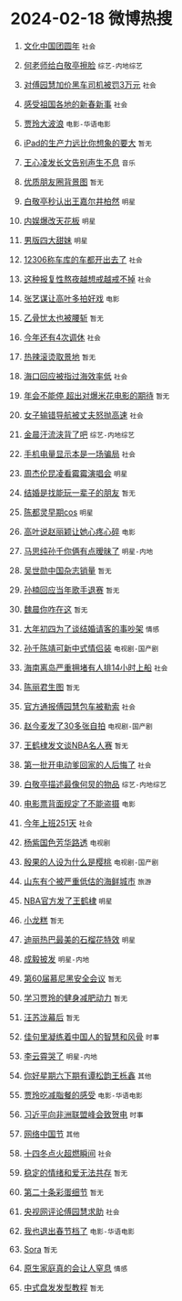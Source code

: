 # 2024-02-18 微博热搜 
1. [文化中国团圆年](https://m.weibo.cn/search?containerid=100103type%3D1%26t%3D10%26q%3D%23%E6%96%87%E5%8C%96%E4%B8%AD%E5%9B%BD%E5%9B%A2%E5%9C%86%E5%B9%B4%23&stream_entry_id=51&isnewpage=1&extparam=seat%3D1%26pos%3D0%26dgr%3D0%26filter_type%3Drealtimehot%26c_type%3D51%26stream_entry_id%3D51%26cate%3D10103%26q%3D%2523%25E6%2596%2587%25E5%258C%2596%25E4%25B8%25AD%25E5%259B%25BD%25E5%259B%25A2%25E5%259C%2586%25E5%25B9%25B4%2523%26display_time%3D1708196901%26pre_seqid%3D17081969013360213005) `社会` 

2. [何老师给白敬亭擦脸](https://m.weibo.cn/search?containerid=100103type%3D1%26t%3D10%26q%3D%23%E4%BD%95%E8%80%81%E5%B8%88%E7%BB%99%E7%99%BD%E6%95%AC%E4%BA%AD%E6%93%A6%E8%84%B8%23&stream_entry_id=31&isnewpage=1&extparam=seat%3D1%26band_rank%3D1%26filter_type%3Drealtimehot%26c_type%3D31%26realpos%3D1%26cate%3D5001%26lcate%3D5001%26flag%3D2%26dgr%3D0%26q%3D%2523%25E4%25BD%2595%25E8%2580%2581%25E5%25B8%2588%25E7%25BB%2599%25E7%2599%25BD%25E6%2595%25AC%25E4%25BA%25AD%25E6%2593%25A6%25E8%2584%25B8%2523%26stream_entry_id%3D31%26pos%3D0%26display_time%3D1708196901%26pre_seqid%3D17081969013360213005) `综艺-内地综艺` 

3. [对傅园慧加价黑车司机被罚3万元](https://m.weibo.cn/search?containerid=100103type%3D1%26t%3D10%26q%3D%23%E5%AF%B9%E5%82%85%E5%9B%AD%E6%85%A7%E5%8A%A0%E4%BB%B7%E9%BB%91%E8%BD%A6%E5%8F%B8%E6%9C%BA%E8%A2%AB%E7%BD%9A3%E4%B8%87%E5%85%83%23&stream_entry_id=31&isnewpage=1&extparam=seat%3D1%26band_rank%3D2%26filter_type%3Drealtimehot%26c_type%3D31%26realpos%3D2%26cate%3D5001%26lcate%3D5001%26flag%3D2%26dgr%3D0%26q%3D%2523%25E5%25AF%25B9%25E5%2582%2585%25E5%259B%25AD%25E6%2585%25A7%25E5%258A%25A0%25E4%25BB%25B7%25E9%25BB%2591%25E8%25BD%25A6%25E5%258F%25B8%25E6%259C%25BA%25E8%25A2%25AB%25E7%25BD%259A3%25E4%25B8%2587%25E5%2585%2583%2523%26stream_entry_id%3D31%26pos%3D1%26display_time%3D1708196901%26pre_seqid%3D17081969013360213005) `社会` 

4. [感受祖国各地的新春新事](https://m.weibo.cn/search?containerid=100103type%3D1%26t%3D10%26q%3D%23%E6%84%9F%E5%8F%97%E7%A5%96%E5%9B%BD%E5%90%84%E5%9C%B0%E7%9A%84%E6%96%B0%E6%98%A5%E6%96%B0%E4%BA%8B%23&stream_entry_id=31&isnewpage=1&extparam=seat%3D1%26band_rank%3D3%26filter_type%3Drealtimehot%26c_type%3D31%26realpos%3D3%26cate%3D5001%26lcate%3D5001%26flag%3D0%26dgr%3D0%26q%3D%2523%25E6%2584%259F%25E5%258F%2597%25E7%25A5%2596%25E5%259B%25BD%25E5%2590%2584%25E5%259C%25B0%25E7%259A%2584%25E6%2596%25B0%25E6%2598%25A5%25E6%2596%25B0%25E4%25BA%258B%2523%26stream_entry_id%3D31%26pos%3D2%26display_time%3D1708196901%26pre_seqid%3D17081969013360213005) `社会` 

5. [贾玲大波浪](https://m.weibo.cn/search?containerid=100103type%3D1%26t%3D10%26q%3D%23%E8%B4%BE%E7%8E%B2%E5%A4%A7%E6%B3%A2%E6%B5%AA%23&stream_entry_id=31&isnewpage=1&extparam=seat%3D1%26band_rank%3D4%26filter_type%3Drealtimehot%26c_type%3D31%26realpos%3D4%26cate%3D5001%26lcate%3D5001%26flag%3D2%26dgr%3D0%26q%3D%2523%25E8%25B4%25BE%25E7%258E%25B2%25E5%25A4%25A7%25E6%25B3%25A2%25E6%25B5%25AA%2523%26stream_entry_id%3D31%26pos%3D3%26display_time%3D1708196901%26pre_seqid%3D17081969013360213005) `电影-华语电影` 

6. [iPad的生产力远比你想象的要大](https://m.weibo.cn/search?containerid=100103type%3D1%26t%3D10%26q%3DiPad%E7%9A%84%E7%94%9F%E4%BA%A7%E5%8A%9B%E8%BF%9C%E6%AF%94%E4%BD%A0%E6%83%B3%E8%B1%A1%E7%9A%84%E8%A6%81%E5%A4%A7&stream_entry_id=31&isnewpage=1&extparam=seat%3D1%26band_rank%3D5%26filter_type%3Drealtimehot%26c_type%3D31%26realpos%3D5%26cate%3D5001%26lcate%3D5001%26flag%3D16%26dgr%3D0%26q%3DiPad%25E7%259A%2584%25E7%2594%259F%25E4%25BA%25A7%25E5%258A%259B%25E8%25BF%259C%25E6%25AF%2594%25E4%25BD%25A0%25E6%2583%25B3%25E8%25B1%25A1%25E7%259A%2584%25E8%25A6%2581%25E5%25A4%25A7%26stream_entry_id%3D31%26pos%3D4%26display_time%3D1708196901%26pre_seqid%3D17081969013360213005) `暂无` 

7. [王心凌发长文告别声生不息](https://m.weibo.cn/search?containerid=100103type%3D1%26t%3D10%26q%3D%23%E7%8E%8B%E5%BF%83%E5%87%8C%E5%8F%91%E9%95%BF%E6%96%87%E5%91%8A%E5%88%AB%E5%A3%B0%E7%94%9F%E4%B8%8D%E6%81%AF%23&stream_entry_id=31&isnewpage=1&extparam=seat%3D1%26band_rank%3D6%26filter_type%3Drealtimehot%26c_type%3D31%26realpos%3D6%26cate%3D5001%26lcate%3D5001%26flag%3D2%26dgr%3D0%26q%3D%2523%25E7%258E%258B%25E5%25BF%2583%25E5%2587%258C%25E5%258F%2591%25E9%2595%25BF%25E6%2596%2587%25E5%2591%258A%25E5%2588%25AB%25E5%25A3%25B0%25E7%2594%259F%25E4%25B8%258D%25E6%2581%25AF%2523%26stream_entry_id%3D31%26pos%3D5%26display_time%3D1708196901%26pre_seqid%3D17081969013360213005) `音乐` 

8. [优质朋友圈背景图](https://m.weibo.cn/search?containerid=100103type%3D1%26t%3D10%26q%3D%23%E4%BC%98%E8%B4%A8%E6%9C%8B%E5%8F%8B%E5%9C%88%E8%83%8C%E6%99%AF%E5%9B%BE%23&stream_entry_id=31&isnewpage=1&extparam=seat%3D1%26band_rank%3D7%26filter_type%3Drealtimehot%26c_type%3D31%26realpos%3D7%26cate%3D5001%26lcate%3D5001%26flag%3D2%26dgr%3D0%26q%3D%2523%25E4%25BC%2598%25E8%25B4%25A8%25E6%259C%258B%25E5%258F%258B%25E5%259C%2588%25E8%2583%258C%25E6%2599%25AF%25E5%259B%25BE%2523%26stream_entry_id%3D31%26pos%3D6%26display_time%3D1708196901%26pre_seqid%3D17081969013360213005) `暂无` 

9. [白敬亭秒认出王嘉尔井柏然](https://m.weibo.cn/search?containerid=100103type%3D1%26t%3D10%26q%3D%23%E7%99%BD%E6%95%AC%E4%BA%AD%E7%A7%92%E8%AE%A4%E5%87%BA%E7%8E%8B%E5%98%89%E5%B0%94%E4%BA%95%E6%9F%8F%E7%84%B6%23&stream_entry_id=31&isnewpage=1&extparam=seat%3D1%26band_rank%3D8%26filter_type%3Drealtimehot%26c_type%3D31%26realpos%3D8%26cate%3D5001%26lcate%3D5001%26flag%3D2%26dgr%3D0%26q%3D%2523%25E7%2599%25BD%25E6%2595%25AC%25E4%25BA%25AD%25E7%25A7%2592%25E8%25AE%25A4%25E5%2587%25BA%25E7%258E%258B%25E5%2598%2589%25E5%25B0%2594%25E4%25BA%2595%25E6%259F%258F%25E7%2584%25B6%2523%26stream_entry_id%3D31%26pos%3D7%26display_time%3D1708196901%26pre_seqid%3D17081969013360213005) `明星` 

10. [内娱爆改天花板](https://m.weibo.cn/search?containerid=100103type%3D1%26t%3D10%26q%3D%23%E5%86%85%E5%A8%B1%E7%88%86%E6%94%B9%E5%A4%A9%E8%8A%B1%E6%9D%BF%23&stream_entry_id=31&isnewpage=1&extparam=seat%3D1%26band_rank%3D9%26filter_type%3Drealtimehot%26c_type%3D31%26realpos%3D9%26cate%3D5001%26lcate%3D5001%26flag%3D2%26dgr%3D0%26q%3D%2523%25E5%2586%2585%25E5%25A8%25B1%25E7%2588%2586%25E6%2594%25B9%25E5%25A4%25A9%25E8%258A%25B1%25E6%259D%25BF%2523%26stream_entry_id%3D31%26pos%3D8%26display_time%3D1708196901%26pre_seqid%3D17081969013360213005) `明星` 

11. [男版四大甜妹](https://m.weibo.cn/search?containerid=100103type%3D1%26t%3D10%26q%3D%23%E7%94%B7%E7%89%88%E5%9B%9B%E5%A4%A7%E7%94%9C%E5%A6%B9%23&stream_entry_id=31&isnewpage=1&extparam=seat%3D1%26band_rank%3D10%26filter_type%3Drealtimehot%26c_type%3D31%26realpos%3D10%26cate%3D5001%26lcate%3D5001%26flag%3D2%26dgr%3D0%26q%3D%2523%25E7%2594%25B7%25E7%2589%2588%25E5%259B%259B%25E5%25A4%25A7%25E7%2594%259C%25E5%25A6%25B9%2523%26stream_entry_id%3D31%26pos%3D9%26display_time%3D1708196901%26pre_seqid%3D17081969013360213005) `明星` 

12. [12306称车库的车都开出去了](https://m.weibo.cn/search?containerid=100103type%3D1%26t%3D10%26q%3D%2312306%E7%A7%B0%E8%BD%A6%E5%BA%93%E7%9A%84%E8%BD%A6%E9%83%BD%E5%BC%80%E5%87%BA%E5%8E%BB%E4%BA%86%23&stream_entry_id=31&isnewpage=1&extparam=seat%3D1%26band_rank%3D11%26filter_type%3Drealtimehot%26c_type%3D31%26realpos%3D11%26cate%3D5001%26lcate%3D5001%26flag%3D2%26dgr%3D0%26q%3D%252312306%25E7%25A7%25B0%25E8%25BD%25A6%25E5%25BA%2593%25E7%259A%2584%25E8%25BD%25A6%25E9%2583%25BD%25E5%25BC%2580%25E5%2587%25BA%25E5%258E%25BB%25E4%25BA%2586%2523%26stream_entry_id%3D31%26pos%3D10%26display_time%3D1708196901%26pre_seqid%3D17081969013360213005) `社会` 

13. [这种报复性熬夜越想戒越戒不掉](https://m.weibo.cn/search?containerid=100103type%3D1%26t%3D10%26q%3D%23%E8%BF%99%E7%A7%8D%E6%8A%A5%E5%A4%8D%E6%80%A7%E7%86%AC%E5%A4%9C%E8%B6%8A%E6%83%B3%E6%88%92%E8%B6%8A%E6%88%92%E4%B8%8D%E6%8E%89%23&stream_entry_id=31&isnewpage=1&extparam=seat%3D1%26band_rank%3D12%26filter_type%3Drealtimehot%26c_type%3D31%26realpos%3D12%26cate%3D5001%26lcate%3D5001%26flag%3D0%26dgr%3D0%26q%3D%2523%25E8%25BF%2599%25E7%25A7%258D%25E6%258A%25A5%25E5%25A4%258D%25E6%2580%25A7%25E7%2586%25AC%25E5%25A4%259C%25E8%25B6%258A%25E6%2583%25B3%25E6%2588%2592%25E8%25B6%258A%25E6%2588%2592%25E4%25B8%258D%25E6%258E%2589%2523%26stream_entry_id%3D31%26pos%3D11%26display_time%3D1708196901%26pre_seqid%3D17081969013360213005) `社会` 

14. [张艺谋让高叶多拍好戏](https://m.weibo.cn/search?containerid=100103type%3D1%26t%3D10%26q%3D%23%E5%BC%A0%E8%89%BA%E8%B0%8B%E8%AE%A9%E9%AB%98%E5%8F%B6%E5%A4%9A%E6%8B%8D%E5%A5%BD%E6%88%8F%23&stream_entry_id=31&isnewpage=1&extparam=seat%3D1%26band_rank%3D13%26filter_type%3Drealtimehot%26c_type%3D31%26realpos%3D13%26cate%3D5001%26lcate%3D5001%26flag%3D2%26dgr%3D0%26q%3D%2523%25E5%25BC%25A0%25E8%2589%25BA%25E8%25B0%258B%25E8%25AE%25A9%25E9%25AB%2598%25E5%258F%25B6%25E5%25A4%259A%25E6%258B%258D%25E5%25A5%25BD%25E6%2588%258F%2523%26stream_entry_id%3D31%26pos%3D12%26display_time%3D1708196901%26pre_seqid%3D17081969013360213005) `电影` 

15. [乙骨忧太也被腰斩](https://m.weibo.cn/search?containerid=100103type%3D1%26t%3D10%26q%3D%E4%B9%99%E9%AA%A8%E5%BF%A7%E5%A4%AA%E4%B9%9F%E8%A2%AB%E8%85%B0%E6%96%A9&stream_entry_id=31&isnewpage=1&extparam=seat%3D1%26band_rank%3D14%26filter_type%3Drealtimehot%26c_type%3D31%26realpos%3D14%26cate%3D5001%26lcate%3D5001%26flag%3D0%26dgr%3D0%26q%3D%25E4%25B9%2599%25E9%25AA%25A8%25E5%25BF%25A7%25E5%25A4%25AA%25E4%25B9%259F%25E8%25A2%25AB%25E8%2585%25B0%25E6%2596%25A9%26stream_entry_id%3D31%26pos%3D13%26display_time%3D1708196901%26pre_seqid%3D17081969013360213005) `暂无` 

16. [今年还有4次调休](https://m.weibo.cn/search?containerid=100103type%3D1%26t%3D10%26q%3D%23%E4%BB%8A%E5%B9%B4%E8%BF%98%E6%9C%894%E6%AC%A1%E8%B0%83%E4%BC%91%23&stream_entry_id=31&isnewpage=1&extparam=seat%3D1%26band_rank%3D15%26filter_type%3Drealtimehot%26c_type%3D31%26realpos%3D15%26cate%3D5001%26lcate%3D5001%26flag%3D2%26dgr%3D0%26q%3D%2523%25E4%25BB%258A%25E5%25B9%25B4%25E8%25BF%2598%25E6%259C%25894%25E6%25AC%25A1%25E8%25B0%2583%25E4%25BC%2591%2523%26stream_entry_id%3D31%26pos%3D14%26display_time%3D1708196901%26pre_seqid%3D17081969013360213005) `社会` 

17. [热辣滚烫取景地](https://m.weibo.cn/search?containerid=100103type%3D1%26t%3D10%26q%3D%E7%83%AD%E8%BE%A3%E6%BB%9A%E7%83%AB%E5%8F%96%E6%99%AF%E5%9C%B0&stream_entry_id=31&isnewpage=1&extparam=seat%3D1%26band_rank%3D16%26filter_type%3Drealtimehot%26c_type%3D31%26realpos%3D16%26cate%3D5001%26lcate%3D5001%26flag%3D1%26dgr%3D0%26q%3D%25E7%2583%25AD%25E8%25BE%25A3%25E6%25BB%259A%25E7%2583%25AB%25E5%258F%2596%25E6%2599%25AF%25E5%259C%25B0%26stream_entry_id%3D31%26pos%3D15%26display_time%3D1708196901%26pre_seqid%3D17081969013360213005) `暂无` 

18. [海口回应被指过海效率低](https://m.weibo.cn/search?containerid=100103type%3D1%26t%3D10%26q%3D%23%E6%B5%B7%E5%8F%A3%E5%9B%9E%E5%BA%94%E8%A2%AB%E6%8C%87%E8%BF%87%E6%B5%B7%E6%95%88%E7%8E%87%E4%BD%8E%23&stream_entry_id=31&isnewpage=1&extparam=seat%3D1%26band_rank%3D17%26filter_type%3Drealtimehot%26c_type%3D31%26realpos%3D17%26cate%3D5001%26lcate%3D5001%26flag%3D0%26dgr%3D0%26q%3D%2523%25E6%25B5%25B7%25E5%258F%25A3%25E5%259B%259E%25E5%25BA%2594%25E8%25A2%25AB%25E6%258C%2587%25E8%25BF%2587%25E6%25B5%25B7%25E6%2595%2588%25E7%258E%2587%25E4%25BD%258E%2523%26stream_entry_id%3D31%26pos%3D16%26display_time%3D1708196901%26pre_seqid%3D17081969013360213005) `社会` 

19. [年会不能停 超出对爆米花电影的期待](https://m.weibo.cn/search?containerid=100103type%3D1%26t%3D10%26q%3D%E5%B9%B4%E4%BC%9A%E4%B8%8D%E8%83%BD%E5%81%9C+%E8%B6%85%E5%87%BA%E5%AF%B9%E7%88%86%E7%B1%B3%E8%8A%B1%E7%94%B5%E5%BD%B1%E7%9A%84%E6%9C%9F%E5%BE%85&stream_entry_id=31&isnewpage=1&extparam=seat%3D1%26band_rank%3D18%26filter_type%3Drealtimehot%26c_type%3D31%26realpos%3D18%26cate%3D5001%26lcate%3D5001%26flag%3D0%26dgr%3D0%26q%3D%25E5%25B9%25B4%25E4%25BC%259A%25E4%25B8%258D%25E8%2583%25BD%25E5%2581%259C%2520%25E8%25B6%2585%25E5%2587%25BA%25E5%25AF%25B9%25E7%2588%2586%25E7%25B1%25B3%25E8%258A%25B1%25E7%2594%25B5%25E5%25BD%25B1%25E7%259A%2584%25E6%259C%259F%25E5%25BE%2585%26stream_entry_id%3D31%26pos%3D17%26display_time%3D1708196901%26pre_seqid%3D17081969013360213005) `暂无` 

20. [女子输错导航被丈夫怒抛高速](https://m.weibo.cn/search?containerid=100103type%3D1%26t%3D10%26q%3D%23%E5%A5%B3%E5%AD%90%E8%BE%93%E9%94%99%E5%AF%BC%E8%88%AA%E8%A2%AB%E4%B8%88%E5%A4%AB%E6%80%92%E6%8A%9B%E9%AB%98%E9%80%9F%23&stream_entry_id=31&isnewpage=1&extparam=seat%3D1%26band_rank%3D19%26filter_type%3Drealtimehot%26c_type%3D31%26realpos%3D19%26cate%3D5001%26lcate%3D5001%26flag%3D0%26dgr%3D0%26q%3D%2523%25E5%25A5%25B3%25E5%25AD%2590%25E8%25BE%2593%25E9%2594%2599%25E5%25AF%25BC%25E8%2588%25AA%25E8%25A2%25AB%25E4%25B8%2588%25E5%25A4%25AB%25E6%2580%2592%25E6%258A%259B%25E9%25AB%2598%25E9%2580%259F%2523%26stream_entry_id%3D31%26pos%3D18%26display_time%3D1708196901%26pre_seqid%3D17081969013360213005) `社会` 

21. [金晨汗流浃背了吧](https://m.weibo.cn/search?containerid=100103type%3D1%26t%3D10%26q%3D%23%E9%87%91%E6%99%A8%E6%B1%97%E6%B5%81%E6%B5%83%E8%83%8C%E4%BA%86%E5%90%A7%23&stream_entry_id=31&isnewpage=1&extparam=seat%3D1%26band_rank%3D20%26filter_type%3Drealtimehot%26c_type%3D31%26realpos%3D20%26cate%3D5001%26lcate%3D5001%26flag%3D2%26dgr%3D0%26q%3D%2523%25E9%2587%2591%25E6%2599%25A8%25E6%25B1%2597%25E6%25B5%2581%25E6%25B5%2583%25E8%2583%258C%25E4%25BA%2586%25E5%2590%25A7%2523%26stream_entry_id%3D31%26pos%3D19%26display_time%3D1708196901%26pre_seqid%3D17081969013360213005) `综艺-内地综艺` 

22. [手机电量显示本是一场骗局](https://m.weibo.cn/search?containerid=100103type%3D1%26t%3D10%26q%3D%23%E6%89%8B%E6%9C%BA%E7%94%B5%E9%87%8F%E6%98%BE%E7%A4%BA%E6%9C%AC%E6%98%AF%E4%B8%80%E5%9C%BA%E9%AA%97%E5%B1%80%23&stream_entry_id=31&isnewpage=1&extparam=seat%3D1%26band_rank%3D21%26filter_type%3Drealtimehot%26c_type%3D31%26realpos%3D21%26cate%3D5001%26lcate%3D5001%26flag%3D0%26dgr%3D0%26q%3D%2523%25E6%2589%258B%25E6%259C%25BA%25E7%2594%25B5%25E9%2587%258F%25E6%2598%25BE%25E7%25A4%25BA%25E6%259C%25AC%25E6%2598%25AF%25E4%25B8%2580%25E5%259C%25BA%25E9%25AA%2597%25E5%25B1%2580%2523%26stream_entry_id%3D31%26pos%3D20%26display_time%3D1708196901%26pre_seqid%3D17081969013360213005) `社会` 

23. [周杰伦昆凌看霉霉演唱会](https://m.weibo.cn/search?containerid=100103type%3D1%26t%3D10%26q%3D%23%E5%91%A8%E6%9D%B0%E4%BC%A6%E6%98%86%E5%87%8C%E7%9C%8B%E9%9C%89%E9%9C%89%E6%BC%94%E5%94%B1%E4%BC%9A%23&stream_entry_id=31&isnewpage=1&extparam=seat%3D1%26band_rank%3D22%26filter_type%3Drealtimehot%26c_type%3D31%26realpos%3D22%26cate%3D5001%26lcate%3D5001%26flag%3D0%26dgr%3D0%26q%3D%2523%25E5%2591%25A8%25E6%259D%25B0%25E4%25BC%25A6%25E6%2598%2586%25E5%2587%258C%25E7%259C%258B%25E9%259C%2589%25E9%259C%2589%25E6%25BC%2594%25E5%2594%25B1%25E4%25BC%259A%2523%26stream_entry_id%3D31%26pos%3D21%26display_time%3D1708196901%26pre_seqid%3D17081969013360213005) `明星` 

24. [结婚是找能玩一辈子的朋友](https://m.weibo.cn/search?containerid=100103type%3D1%26t%3D10%26q%3D%E7%BB%93%E5%A9%9A%E6%98%AF%E6%89%BE%E8%83%BD%E7%8E%A9%E4%B8%80%E8%BE%88%E5%AD%90%E7%9A%84%E6%9C%8B%E5%8F%8B&stream_entry_id=31&isnewpage=1&extparam=seat%3D1%26band_rank%3D23%26filter_type%3Drealtimehot%26c_type%3D31%26realpos%3D23%26cate%3D5001%26lcate%3D5001%26flag%3D0%26dgr%3D0%26q%3D%25E7%25BB%2593%25E5%25A9%259A%25E6%2598%25AF%25E6%2589%25BE%25E8%2583%25BD%25E7%258E%25A9%25E4%25B8%2580%25E8%25BE%2588%25E5%25AD%2590%25E7%259A%2584%25E6%259C%258B%25E5%258F%258B%26stream_entry_id%3D31%26pos%3D22%26display_time%3D1708196901%26pre_seqid%3D17081969013360213005) `暂无` 

25. [陈都灵早期cos](https://m.weibo.cn/search?containerid=100103type%3D1%26t%3D10%26q%3D%23%E9%99%88%E9%83%BD%E7%81%B5%E6%97%A9%E6%9C%9Fcos%23&stream_entry_id=31&isnewpage=1&extparam=seat%3D1%26band_rank%3D24%26filter_type%3Drealtimehot%26c_type%3D31%26realpos%3D24%26cate%3D5001%26lcate%3D5001%26flag%3D0%26dgr%3D0%26q%3D%2523%25E9%2599%2588%25E9%2583%25BD%25E7%2581%25B5%25E6%2597%25A9%25E6%259C%259Fcos%2523%26stream_entry_id%3D31%26pos%3D23%26display_time%3D1708196901%26pre_seqid%3D17081969013360213005) `明星` 

26. [高叶说赵丽颖让她心疼心碎](https://m.weibo.cn/search?containerid=100103type%3D1%26t%3D10%26q%3D%23%E9%AB%98%E5%8F%B6%E8%AF%B4%E8%B5%B5%E4%B8%BD%E9%A2%96%E8%AE%A9%E5%A5%B9%E5%BF%83%E7%96%BC%E5%BF%83%E7%A2%8E%23&stream_entry_id=31&isnewpage=1&extparam=seat%3D1%26band_rank%3D25%26filter_type%3Drealtimehot%26c_type%3D31%26realpos%3D25%26cate%3D5001%26lcate%3D5001%26flag%3D0%26dgr%3D0%26q%3D%2523%25E9%25AB%2598%25E5%258F%25B6%25E8%25AF%25B4%25E8%25B5%25B5%25E4%25B8%25BD%25E9%25A2%2596%25E8%25AE%25A9%25E5%25A5%25B9%25E5%25BF%2583%25E7%2596%25BC%25E5%25BF%2583%25E7%25A2%258E%2523%26stream_entry_id%3D31%26pos%3D24%26display_time%3D1708196901%26pre_seqid%3D17081969013360213005) `电影` 

27. [马思纯孙千你俩有点暧昧了](https://m.weibo.cn/search?containerid=100103type%3D1%26t%3D10%26q%3D%23%E9%A9%AC%E6%80%9D%E7%BA%AF%E5%AD%99%E5%8D%83%E4%BD%A0%E4%BF%A9%E6%9C%89%E7%82%B9%E6%9A%A7%E6%98%A7%E4%BA%86%23&stream_entry_id=31&isnewpage=1&extparam=seat%3D1%26band_rank%3D26%26filter_type%3Drealtimehot%26c_type%3D31%26realpos%3D26%26cate%3D5001%26lcate%3D5001%26flag%3D1%26dgr%3D0%26q%3D%2523%25E9%25A9%25AC%25E6%2580%259D%25E7%25BA%25AF%25E5%25AD%2599%25E5%258D%2583%25E4%25BD%25A0%25E4%25BF%25A9%25E6%259C%2589%25E7%2582%25B9%25E6%259A%25A7%25E6%2598%25A7%25E4%25BA%2586%2523%26stream_entry_id%3D31%26pos%3D25%26display_time%3D1708196901%26pre_seqid%3D17081969013360213005) `明星-内地` 

28. [吴世勋中国杂志销量](https://m.weibo.cn/search?containerid=100103type%3D1%26t%3D10%26q%3D%E5%90%B4%E4%B8%96%E5%8B%8B%E4%B8%AD%E5%9B%BD%E6%9D%82%E5%BF%97%E9%94%80%E9%87%8F&stream_entry_id=31&isnewpage=1&extparam=seat%3D1%26band_rank%3D27%26filter_type%3Drealtimehot%26c_type%3D31%26realpos%3D27%26cate%3D5001%26lcate%3D5001%26flag%3D0%26dgr%3D0%26q%3D%25E5%2590%25B4%25E4%25B8%2596%25E5%258B%258B%25E4%25B8%25AD%25E5%259B%25BD%25E6%259D%2582%25E5%25BF%2597%25E9%2594%2580%25E9%2587%258F%26stream_entry_id%3D31%26pos%3D26%26display_time%3D1708196901%26pre_seqid%3D17081969013360213005) `暂无` 

29. [孙楠回应当年歌手退赛](https://m.weibo.cn/search?containerid=100103type%3D1%26t%3D10%26q%3D%E5%AD%99%E6%A5%A0%E5%9B%9E%E5%BA%94%E5%BD%93%E5%B9%B4%E6%AD%8C%E6%89%8B%E9%80%80%E8%B5%9B&stream_entry_id=31&isnewpage=1&extparam=seat%3D1%26band_rank%3D28%26filter_type%3Drealtimehot%26c_type%3D31%26realpos%3D28%26cate%3D5001%26lcate%3D5001%26flag%3D0%26dgr%3D0%26q%3D%25E5%25AD%2599%25E6%25A5%25A0%25E5%259B%259E%25E5%25BA%2594%25E5%25BD%2593%25E5%25B9%25B4%25E6%25AD%258C%25E6%2589%258B%25E9%2580%2580%25E8%25B5%259B%26stream_entry_id%3D31%26pos%3D27%26display_time%3D1708196901%26pre_seqid%3D17081969013360213005) `暂无` 

30. [魏晨你咋在这](https://m.weibo.cn/search?containerid=100103type%3D1%26t%3D10%26q%3D%E9%AD%8F%E6%99%A8%E4%BD%A0%E5%92%8B%E5%9C%A8%E8%BF%99&stream_entry_id=31&isnewpage=1&extparam=seat%3D1%26band_rank%3D29%26filter_type%3Drealtimehot%26c_type%3D31%26realpos%3D29%26cate%3D5001%26lcate%3D5001%26flag%3D0%26dgr%3D0%26q%3D%25E9%25AD%258F%25E6%2599%25A8%25E4%25BD%25A0%25E5%2592%258B%25E5%259C%25A8%25E8%25BF%2599%26stream_entry_id%3D31%26pos%3D28%26display_time%3D1708196901%26pre_seqid%3D17081969013360213005) `暂无` 

31. [大年初四为了谈结婚请客的事吵架](https://m.weibo.cn/search?containerid=100103type%3D1%26t%3D10%26q%3D%23%E5%A4%A7%E5%B9%B4%E5%88%9D%E5%9B%9B%E4%B8%BA%E4%BA%86%E8%B0%88%E7%BB%93%E5%A9%9A%E8%AF%B7%E5%AE%A2%E7%9A%84%E4%BA%8B%E5%90%B5%E6%9E%B6%23&stream_entry_id=31&isnewpage=1&extparam=seat%3D1%26band_rank%3D30%26filter_type%3Drealtimehot%26c_type%3D31%26realpos%3D30%26cate%3D5001%26lcate%3D5001%26flag%3D0%26dgr%3D0%26q%3D%2523%25E5%25A4%25A7%25E5%25B9%25B4%25E5%2588%259D%25E5%259B%259B%25E4%25B8%25BA%25E4%25BA%2586%25E8%25B0%2588%25E7%25BB%2593%25E5%25A9%259A%25E8%25AF%25B7%25E5%25AE%25A2%25E7%259A%2584%25E4%25BA%258B%25E5%2590%25B5%25E6%259E%25B6%2523%26stream_entry_id%3D31%26pos%3D29%26display_time%3D1708196901%26pre_seqid%3D17081969013360213005) `情感` 

32. [孙千陈靖可新中式情侣装](https://m.weibo.cn/search?containerid=100103type%3D1%26t%3D10%26q%3D%23%E5%AD%99%E5%8D%83%E9%99%88%E9%9D%96%E5%8F%AF%E6%96%B0%E4%B8%AD%E5%BC%8F%E6%83%85%E4%BE%A3%E8%A3%85%23&stream_entry_id=31&isnewpage=1&extparam=seat%3D1%26band_rank%3D31%26filter_type%3Drealtimehot%26c_type%3D31%26realpos%3D31%26cate%3D5001%26lcate%3D5001%26flag%3D0%26dgr%3D0%26q%3D%2523%25E5%25AD%2599%25E5%258D%2583%25E9%2599%2588%25E9%259D%2596%25E5%258F%25AF%25E6%2596%25B0%25E4%25B8%25AD%25E5%25BC%258F%25E6%2583%2585%25E4%25BE%25A3%25E8%25A3%2585%2523%26stream_entry_id%3D31%26pos%3D30%26display_time%3D1708196901%26pre_seqid%3D17081969013360213005) `电视剧-国产剧` 

33. [海南离岛严重拥堵有人排14小时上船](https://m.weibo.cn/search?containerid=100103type%3D1%26t%3D10%26q%3D%23%E6%B5%B7%E5%8D%97%E7%A6%BB%E5%B2%9B%E4%B8%A5%E9%87%8D%E6%8B%A5%E5%A0%B5%E6%9C%89%E4%BA%BA%E6%8E%9214%E5%B0%8F%E6%97%B6%E4%B8%8A%E8%88%B9%23&stream_entry_id=31&isnewpage=1&extparam=seat%3D1%26band_rank%3D32%26filter_type%3Drealtimehot%26c_type%3D31%26realpos%3D32%26cate%3D5001%26lcate%3D5001%26flag%3D0%26dgr%3D0%26q%3D%2523%25E6%25B5%25B7%25E5%258D%2597%25E7%25A6%25BB%25E5%25B2%259B%25E4%25B8%25A5%25E9%2587%258D%25E6%258B%25A5%25E5%25A0%25B5%25E6%259C%2589%25E4%25BA%25BA%25E6%258E%259214%25E5%25B0%258F%25E6%2597%25B6%25E4%25B8%258A%25E8%2588%25B9%2523%26stream_entry_id%3D31%26pos%3D31%26display_time%3D1708196901%26pre_seqid%3D17081969013360213005) `社会` 

34. [陈丽君生图](https://m.weibo.cn/search?containerid=100103type%3D1%26t%3D10%26q%3D%23%E9%99%88%E4%B8%BD%E5%90%9B%E7%94%9F%E5%9B%BE%23&stream_entry_id=31&isnewpage=1&extparam=seat%3D1%26band_rank%3D33%26filter_type%3Drealtimehot%26c_type%3D31%26realpos%3D33%26cate%3D5001%26lcate%3D5001%26flag%3D0%26dgr%3D0%26q%3D%2523%25E9%2599%2588%25E4%25B8%25BD%25E5%2590%259B%25E7%2594%259F%25E5%259B%25BE%2523%26stream_entry_id%3D31%26pos%3D32%26display_time%3D1708196901%26pre_seqid%3D17081969013360213005) `暂无` 

35. [官方通报傅园慧包车被勒索](https://m.weibo.cn/search?containerid=100103type%3D1%26t%3D10%26q%3D%23%E5%AE%98%E6%96%B9%E9%80%9A%E6%8A%A5%E5%82%85%E5%9B%AD%E6%85%A7%E5%8C%85%E8%BD%A6%E8%A2%AB%E5%8B%92%E7%B4%A2%23&stream_entry_id=31&isnewpage=1&extparam=seat%3D1%26band_rank%3D34%26filter_type%3Drealtimehot%26c_type%3D31%26realpos%3D34%26cate%3D5001%26lcate%3D5001%26flag%3D0%26dgr%3D0%26q%3D%2523%25E5%25AE%2598%25E6%2596%25B9%25E9%2580%259A%25E6%258A%25A5%25E5%2582%2585%25E5%259B%25AD%25E6%2585%25A7%25E5%258C%2585%25E8%25BD%25A6%25E8%25A2%25AB%25E5%258B%2592%25E7%25B4%25A2%2523%26stream_entry_id%3D31%26pos%3D33%26display_time%3D1708196901%26pre_seqid%3D17081969013360213005) `社会` 

36. [赵今麦发了30多张自拍](https://m.weibo.cn/search?containerid=100103type%3D1%26t%3D10%26q%3D%23%E8%B5%B5%E4%BB%8A%E9%BA%A6%E5%8F%91%E4%BA%8630%E5%A4%9A%E5%BC%A0%E8%87%AA%E6%8B%8D%23&stream_entry_id=31&isnewpage=1&extparam=seat%3D1%26band_rank%3D35%26filter_type%3Drealtimehot%26c_type%3D31%26realpos%3D35%26cate%3D5001%26lcate%3D5001%26flag%3D0%26dgr%3D0%26q%3D%2523%25E8%25B5%25B5%25E4%25BB%258A%25E9%25BA%25A6%25E5%258F%2591%25E4%25BA%258630%25E5%25A4%259A%25E5%25BC%25A0%25E8%2587%25AA%25E6%258B%258D%2523%26stream_entry_id%3D31%26pos%3D34%26display_time%3D1708196901%26pre_seqid%3D17081969013360213005) `电视剧-国产剧` 

37. [王鹤棣发文谈NBA名人赛](https://m.weibo.cn/search?containerid=100103type%3D1%26t%3D10%26q%3D%E7%8E%8B%E9%B9%A4%E6%A3%A3%E5%8F%91%E6%96%87%E8%B0%88NBA%E5%90%8D%E4%BA%BA%E8%B5%9B&stream_entry_id=31&isnewpage=1&extparam=seat%3D1%26band_rank%3D36%26filter_type%3Drealtimehot%26c_type%3D31%26realpos%3D36%26cate%3D5001%26lcate%3D5001%26flag%3D0%26dgr%3D0%26q%3D%25E7%258E%258B%25E9%25B9%25A4%25E6%25A3%25A3%25E5%258F%2591%25E6%2596%2587%25E8%25B0%2588NBA%25E5%2590%258D%25E4%25BA%25BA%25E8%25B5%259B%26stream_entry_id%3D31%26pos%3D35%26display_time%3D1708196901%26pre_seqid%3D17081969013360213005) `暂无` 

38. [第一批开电动爹回家的人后悔了](https://m.weibo.cn/search?containerid=100103type%3D1%26t%3D10%26q%3D%23%E7%AC%AC%E4%B8%80%E6%89%B9%E5%BC%80%E7%94%B5%E5%8A%A8%E7%88%B9%E5%9B%9E%E5%AE%B6%E7%9A%84%E4%BA%BA%E5%90%8E%E6%82%94%E4%BA%86%23&stream_entry_id=31&isnewpage=1&extparam=seat%3D1%26band_rank%3D37%26filter_type%3Drealtimehot%26c_type%3D31%26realpos%3D37%26cate%3D5001%26lcate%3D5001%26flag%3D0%26dgr%3D0%26q%3D%2523%25E7%25AC%25AC%25E4%25B8%2580%25E6%2589%25B9%25E5%25BC%2580%25E7%2594%25B5%25E5%258A%25A8%25E7%2588%25B9%25E5%259B%259E%25E5%25AE%25B6%25E7%259A%2584%25E4%25BA%25BA%25E5%2590%258E%25E6%2582%2594%25E4%25BA%2586%2523%26stream_entry_id%3D31%26pos%3D36%26display_time%3D1708196901%26pre_seqid%3D17081969013360213005) `社会` 

39. [白敬亭描述最像何炅的物品](https://m.weibo.cn/search?containerid=100103type%3D1%26t%3D10%26q%3D%23%E7%99%BD%E6%95%AC%E4%BA%AD%E6%8F%8F%E8%BF%B0%E6%9C%80%E5%83%8F%E4%BD%95%E7%82%85%E7%9A%84%E7%89%A9%E5%93%81%23&stream_entry_id=31&isnewpage=1&extparam=seat%3D1%26band_rank%3D38%26filter_type%3Drealtimehot%26c_type%3D31%26realpos%3D38%26cate%3D5001%26lcate%3D5001%26flag%3D0%26dgr%3D0%26q%3D%2523%25E7%2599%25BD%25E6%2595%25AC%25E4%25BA%25AD%25E6%258F%258F%25E8%25BF%25B0%25E6%259C%2580%25E5%2583%258F%25E4%25BD%2595%25E7%2582%2585%25E7%259A%2584%25E7%2589%25A9%25E5%2593%2581%2523%26stream_entry_id%3D31%26pos%3D37%26display_time%3D1708196901%26pre_seqid%3D17081969013360213005) `综艺-内地综艺` 

40. [电影票背面规定了不能盗摄](https://m.weibo.cn/search?containerid=100103type%3D1%26t%3D10%26q%3D%23%E7%94%B5%E5%BD%B1%E7%A5%A8%E8%83%8C%E9%9D%A2%E8%A7%84%E5%AE%9A%E4%BA%86%E4%B8%8D%E8%83%BD%E7%9B%97%E6%91%84%23&stream_entry_id=31&isnewpage=1&extparam=seat%3D1%26band_rank%3D39%26filter_type%3Drealtimehot%26c_type%3D31%26realpos%3D39%26cate%3D5001%26lcate%3D5001%26flag%3D0%26dgr%3D0%26q%3D%2523%25E7%2594%25B5%25E5%25BD%25B1%25E7%25A5%25A8%25E8%2583%258C%25E9%259D%25A2%25E8%25A7%2584%25E5%25AE%259A%25E4%25BA%2586%25E4%25B8%258D%25E8%2583%25BD%25E7%259B%2597%25E6%2591%2584%2523%26stream_entry_id%3D31%26pos%3D38%26display_time%3D1708196901%26pre_seqid%3D17081969013360213005) `电影` 

41. [今年上班251天](https://m.weibo.cn/search?containerid=100103type%3D1%26t%3D10%26q%3D%23%E4%BB%8A%E5%B9%B4%E4%B8%8A%E7%8F%AD251%E5%A4%A9%23&stream_entry_id=31&isnewpage=1&extparam=seat%3D1%26band_rank%3D40%26filter_type%3Drealtimehot%26c_type%3D31%26realpos%3D40%26cate%3D5001%26lcate%3D5001%26flag%3D0%26dgr%3D0%26q%3D%2523%25E4%25BB%258A%25E5%25B9%25B4%25E4%25B8%258A%25E7%258F%25AD251%25E5%25A4%25A9%2523%26stream_entry_id%3D31%26pos%3D39%26display_time%3D1708196901%26pre_seqid%3D17081969013360213005) `社会` 

42. [杨紫国色芳华路透](https://m.weibo.cn/search?containerid=100103type%3D1%26t%3D10%26q%3D%E6%9D%A8%E7%B4%AB%E5%9B%BD%E8%89%B2%E8%8A%B3%E5%8D%8E%E8%B7%AF%E9%80%8F&stream_entry_id=31&isnewpage=1&extparam=seat%3D1%26band_rank%3D41%26filter_type%3Drealtimehot%26c_type%3D31%26realpos%3D41%26cate%3D5001%26lcate%3D5001%26flag%3D0%26dgr%3D0%26q%3D%25E6%259D%25A8%25E7%25B4%25AB%25E5%259B%25BD%25E8%2589%25B2%25E8%258A%25B3%25E5%258D%258E%25E8%25B7%25AF%25E9%2580%258F%26stream_entry_id%3D31%26pos%3D40%26display_time%3D1708196901%26pre_seqid%3D17081969013360213005) `电视剧` 

43. [殷果的人设为什么是樱桃](https://m.weibo.cn/search?containerid=100103type%3D1%26t%3D10%26q%3D%23%E6%AE%B7%E6%9E%9C%E7%9A%84%E4%BA%BA%E8%AE%BE%E4%B8%BA%E4%BB%80%E4%B9%88%E6%98%AF%E6%A8%B1%E6%A1%83%23&stream_entry_id=31&isnewpage=1&extparam=seat%3D1%26band_rank%3D42%26filter_type%3Drealtimehot%26c_type%3D31%26realpos%3D42%26cate%3D5001%26lcate%3D5001%26flag%3D0%26dgr%3D0%26q%3D%2523%25E6%25AE%25B7%25E6%259E%259C%25E7%259A%2584%25E4%25BA%25BA%25E8%25AE%25BE%25E4%25B8%25BA%25E4%25BB%2580%25E4%25B9%2588%25E6%2598%25AF%25E6%25A8%25B1%25E6%25A1%2583%2523%26stream_entry_id%3D31%26pos%3D41%26display_time%3D1708196901%26pre_seqid%3D17081969013360213005) `电视剧-国产剧` 

44. [山东有个被严重低估的海鲜城市](https://m.weibo.cn/search?containerid=100103type%3D1%26t%3D10%26q%3D%23%E5%B1%B1%E4%B8%9C%E6%9C%89%E4%B8%AA%E8%A2%AB%E4%B8%A5%E9%87%8D%E4%BD%8E%E4%BC%B0%E7%9A%84%E6%B5%B7%E9%B2%9C%E5%9F%8E%E5%B8%82%23&stream_entry_id=31&isnewpage=1&extparam=seat%3D1%26band_rank%3D43%26filter_type%3Drealtimehot%26c_type%3D31%26realpos%3D43%26cate%3D5001%26lcate%3D5001%26flag%3D0%26dgr%3D0%26q%3D%2523%25E5%25B1%25B1%25E4%25B8%259C%25E6%259C%2589%25E4%25B8%25AA%25E8%25A2%25AB%25E4%25B8%25A5%25E9%2587%258D%25E4%25BD%258E%25E4%25BC%25B0%25E7%259A%2584%25E6%25B5%25B7%25E9%25B2%259C%25E5%259F%258E%25E5%25B8%2582%2523%26stream_entry_id%3D31%26pos%3D42%26display_time%3D1708196901%26pre_seqid%3D17081969013360213005) `旅游` 

45. [NBA官方发了王鹤棣](https://m.weibo.cn/search?containerid=100103type%3D1%26t%3D10%26q%3D%23NBA%E5%AE%98%E6%96%B9%E5%8F%91%E4%BA%86%E7%8E%8B%E9%B9%A4%E6%A3%A3%23&stream_entry_id=31&isnewpage=1&extparam=seat%3D1%26band_rank%3D44%26filter_type%3Drealtimehot%26c_type%3D31%26realpos%3D44%26cate%3D5001%26lcate%3D5001%26flag%3D0%26dgr%3D0%26q%3D%2523NBA%25E5%25AE%2598%25E6%2596%25B9%25E5%258F%2591%25E4%25BA%2586%25E7%258E%258B%25E9%25B9%25A4%25E6%25A3%25A3%2523%26stream_entry_id%3D31%26pos%3D43%26display_time%3D1708196901%26pre_seqid%3D17081969013360213005) `明星` 

46. [小龙糕](https://m.weibo.cn/search?containerid=100103type%3D1%26t%3D10%26q%3D%E5%B0%8F%E9%BE%99%E7%B3%95&stream_entry_id=31&isnewpage=1&extparam=seat%3D1%26band_rank%3D45%26filter_type%3Drealtimehot%26c_type%3D31%26realpos%3D45%26cate%3D5001%26lcate%3D5001%26flag%3D0%26dgr%3D0%26q%3D%25E5%25B0%258F%25E9%25BE%2599%25E7%25B3%2595%26stream_entry_id%3D31%26pos%3D44%26display_time%3D1708196901%26pre_seqid%3D17081969013360213005) `暂无` 

47. [迪丽热巴最美的石榴花特效](https://m.weibo.cn/search?containerid=100103type%3D1%26t%3D10%26q%3D%23%E8%BF%AA%E4%B8%BD%E7%83%AD%E5%B7%B4%E6%9C%80%E7%BE%8E%E7%9A%84%E7%9F%B3%E6%A6%B4%E8%8A%B1%E7%89%B9%E6%95%88%23&stream_entry_id=31&isnewpage=1&extparam=seat%3D1%26band_rank%3D46%26filter_type%3Drealtimehot%26c_type%3D31%26realpos%3D46%26cate%3D5001%26lcate%3D5001%26flag%3D0%26dgr%3D0%26q%3D%2523%25E8%25BF%25AA%25E4%25B8%25BD%25E7%2583%25AD%25E5%25B7%25B4%25E6%259C%2580%25E7%25BE%258E%25E7%259A%2584%25E7%259F%25B3%25E6%25A6%25B4%25E8%258A%25B1%25E7%2589%25B9%25E6%2595%2588%2523%26stream_entry_id%3D31%26pos%3D45%26display_time%3D1708196901%26pre_seqid%3D17081969013360213005) `明星` 

48. [成毅披发](https://m.weibo.cn/search?containerid=100103type%3D1%26t%3D10%26q%3D%23%E6%88%90%E6%AF%85%E6%8A%AB%E5%8F%91%23&stream_entry_id=31&isnewpage=1&extparam=seat%3D1%26band_rank%3D47%26filter_type%3Drealtimehot%26c_type%3D31%26realpos%3D47%26cate%3D5001%26lcate%3D5001%26flag%3D0%26dgr%3D0%26q%3D%2523%25E6%2588%2590%25E6%25AF%2585%25E6%258A%25AB%25E5%258F%2591%2523%26stream_entry_id%3D31%26pos%3D46%26display_time%3D1708196901%26pre_seqid%3D17081969013360213005) `明星-内地` 

49. [第60届慕尼黑安全会议](https://m.weibo.cn/search?containerid=100103type%3D1%26t%3D10%26q%3D%23%E7%AC%AC60%E5%B1%8A%E6%85%95%E5%B0%BC%E9%BB%91%E5%AE%89%E5%85%A8%E4%BC%9A%E8%AE%AE%23&stream_entry_id=31&isnewpage=1&extparam=seat%3D1%26band_rank%3D48%26filter_type%3Drealtimehot%26c_type%3D31%26realpos%3D48%26cate%3D5001%26lcate%3D5001%26flag%3D1%26dgr%3D0%26q%3D%2523%25E7%25AC%25AC60%25E5%25B1%258A%25E6%2585%2595%25E5%25B0%25BC%25E9%25BB%2591%25E5%25AE%2589%25E5%2585%25A8%25E4%25BC%259A%25E8%25AE%25AE%2523%26stream_entry_id%3D31%26pos%3D47%26display_time%3D1708196901%26pre_seqid%3D17081969013360213005) `暂无` 

50. [学习贾玲的健身减肥动力](https://m.weibo.cn/search?containerid=100103type%3D1%26t%3D10%26q%3D%E5%AD%A6%E4%B9%A0%E8%B4%BE%E7%8E%B2%E7%9A%84%E5%81%A5%E8%BA%AB%E5%87%8F%E8%82%A5%E5%8A%A8%E5%8A%9B&stream_entry_id=31&isnewpage=1&extparam=seat%3D1%26band_rank%3D49%26filter_type%3Drealtimehot%26c_type%3D31%26realpos%3D49%26cate%3D5001%26lcate%3D5001%26flag%3D0%26dgr%3D0%26q%3D%25E5%25AD%25A6%25E4%25B9%25A0%25E8%25B4%25BE%25E7%258E%25B2%25E7%259A%2584%25E5%2581%25A5%25E8%25BA%25AB%25E5%2587%258F%25E8%2582%25A5%25E5%258A%25A8%25E5%258A%259B%26stream_entry_id%3D31%26pos%3D48%26display_time%3D1708196901%26pre_seqid%3D17081969013360213005) `暂无` 

51. [汪苏泷幕后](https://m.weibo.cn/search?containerid=100103type%3D1%26t%3D10%26q%3D%E6%B1%AA%E8%8B%8F%E6%B3%B7%E5%B9%95%E5%90%8E&stream_entry_id=31&isnewpage=1&extparam=seat%3D1%26band_rank%3D50%26filter_type%3Drealtimehot%26c_type%3D31%26realpos%3D50%26cate%3D5001%26lcate%3D5001%26flag%3D1%26dgr%3D0%26q%3D%25E6%25B1%25AA%25E8%258B%258F%25E6%25B3%25B7%25E5%25B9%2595%25E5%2590%258E%26stream_entry_id%3D31%26pos%3D49%26display_time%3D1708196901%26pre_seqid%3D17081969013360213005) `暂无` 

52. [佳句里凝练着中国人的智慧和风骨](https://m.weibo.cn/search?containerid=100103type%3D1%26t%3D10%26q%3D%23%E4%BD%B3%E5%8F%A5%E9%87%8C%E5%87%9D%E7%BB%83%E7%9D%80%E4%B8%AD%E5%9B%BD%E4%BA%BA%E7%9A%84%E6%99%BA%E6%85%A7%E5%92%8C%E9%A3%8E%E9%AA%A8%23&stream_entry_id=51&isnewpage=1&extparam=seat%3D1%26pos%3D0%26dgr%3D0%26cate%3D10103%26c_type%3D51%26q%3D%2523%25E4%25BD%25B3%25E5%258F%25A5%25E9%2587%258C%25E5%2587%259D%25E7%25BB%2583%25E7%259D%2580%25E4%25B8%25AD%25E5%259B%25BD%25E4%25BA%25BA%25E7%259A%2584%25E6%2599%25BA%25E6%2585%25A7%25E5%2592%258C%25E9%25A3%258E%25E9%25AA%25A8%2523%26stream_entry_id%3D51%26filter_type%3Drealtimehot%26display_time%3D1708193445%26pre_seqid%3D1708193445350030013172) `时事` 

53. [李云霄哭了](https://m.weibo.cn/search?containerid=100103type%3D1%26t%3D10%26q%3D%23%E6%9D%8E%E4%BA%91%E9%9C%84%E5%93%AD%E4%BA%86%23&stream_entry_id=31&isnewpage=1&extparam=seat%3D1%26band_rank%3D41%26pos%3D40%26q%3D%2523%25E6%259D%258E%25E4%25BA%2591%25E9%259C%2584%25E5%2593%25AD%25E4%25BA%2586%2523%26stream_entry_id%3D31%26c_type%3D31%26flag%3D0%26dgr%3D0%26realpos%3D41%26lcate%3D5001%26cate%3D5001%26filter_type%3Drealtimehot%26display_time%3D1708193445%26pre_seqid%3D1708193445350030013172) `明星-内地` 

54. [你好星期六下期有谭松韵王栎鑫](https://m.weibo.cn/search?containerid=100103type%3D1%26t%3D10%26q%3D%23%E4%BD%A0%E5%A5%BD%E6%98%9F%E6%9C%9F%E5%85%AD%E4%B8%8B%E6%9C%9F%E6%9C%89%E8%B0%AD%E6%9D%BE%E9%9F%B5%E7%8E%8B%E6%A0%8E%E9%91%AB%23&stream_entry_id=31&isnewpage=1&extparam=seat%3D1%26band_rank%3D46%26pos%3D45%26q%3D%2523%25E4%25BD%25A0%25E5%25A5%25BD%25E6%2598%259F%25E6%259C%259F%25E5%2585%25AD%25E4%25B8%258B%25E6%259C%259F%25E6%259C%2589%25E8%25B0%25AD%25E6%259D%25BE%25E9%259F%25B5%25E7%258E%258B%25E6%25A0%258E%25E9%2591%25AB%2523%26stream_entry_id%3D31%26c_type%3D31%26flag%3D0%26dgr%3D0%26realpos%3D46%26lcate%3D5001%26cate%3D5001%26filter_type%3Drealtimehot%26display_time%3D1708193445%26pre_seqid%3D1708193445350030013172) `其他` 

55. [贾玲吃减脂餐的感受](https://m.weibo.cn/search?containerid=100103type%3D1%26t%3D10%26q%3D%23%E8%B4%BE%E7%8E%B2%E5%90%83%E5%87%8F%E8%84%82%E9%A4%90%E7%9A%84%E6%84%9F%E5%8F%97%23&stream_entry_id=31&isnewpage=1&extparam=seat%3D1%26band_rank%3D49%26pos%3D48%26q%3D%2523%25E8%25B4%25BE%25E7%258E%25B2%25E5%2590%2583%25E5%2587%258F%25E8%2584%2582%25E9%25A4%2590%25E7%259A%2584%25E6%2584%259F%25E5%258F%2597%2523%26stream_entry_id%3D31%26c_type%3D31%26flag%3D0%26dgr%3D0%26realpos%3D49%26lcate%3D5001%26cate%3D5001%26filter_type%3Drealtimehot%26display_time%3D1708193445%26pre_seqid%3D1708193445350030013172) `电影-华语电影` 

56. [习近平向非洲联盟峰会致贺电](https://m.weibo.cn/search?containerid=100103type%3D1%26t%3D10%26q%3D%23%E4%B9%A0%E8%BF%91%E5%B9%B3%E5%90%91%E9%9D%9E%E6%B4%B2%E8%81%94%E7%9B%9F%E5%B3%B0%E4%BC%9A%E8%87%B4%E8%B4%BA%E7%94%B5%23&stream_entry_id=51&isnewpage=1&extparam=seat%3D1%26pos%3D0%26dgr%3D0%26filter_type%3Drealtimehot%26c_type%3D51%26stream_entry_id%3D51%26cate%3D10103%26q%3D%2523%25E4%25B9%25A0%25E8%25BF%2591%25E5%25B9%25B3%25E5%2590%2591%25E9%259D%259E%25E6%25B4%25B2%25E8%2581%2594%25E7%259B%259F%25E5%25B3%25B0%25E4%25BC%259A%25E8%2587%25B4%25E8%25B4%25BA%25E7%2594%25B5%2523%26display_time%3D1708189686%26pre_seqid%3D170818968600403012613) `时事` 

57. [网络中国节](https://m.weibo.cn/search?containerid=100103type%3D1%26t%3D10%26q%3D%23%E7%BD%91%E7%BB%9C%E4%B8%AD%E5%9B%BD%E8%8A%82%23&stream_entry_id=31&isnewpage=1&extparam=seat%3D1%26band_rank%3D3%26filter_type%3Drealtimehot%26c_type%3D31%26realpos%3D3%26cate%3D5001%26lcate%3D5001%26flag%3D0%26dgr%3D0%26q%3D%2523%25E7%25BD%2591%25E7%25BB%259C%25E4%25B8%25AD%25E5%259B%25BD%25E8%258A%2582%2523%26stream_entry_id%3D31%26pos%3D2%26display_time%3D1708189686%26pre_seqid%3D170818968600403012613) `其他` 

58. [十四冬点火超燃瞬间](https://m.weibo.cn/search?containerid=100103type%3D1%26t%3D10%26q%3D%23%E5%8D%81%E5%9B%9B%E5%86%AC%E7%82%B9%E7%81%AB%E8%B6%85%E7%87%83%E7%9E%AC%E9%97%B4%23&stream_entry_id=31&isnewpage=1&extparam=seat%3D1%26band_rank%3D30%26filter_type%3Drealtimehot%26c_type%3D31%26realpos%3D30%26cate%3D5001%26lcate%3D5001%26flag%3D0%26dgr%3D0%26q%3D%2523%25E5%258D%2581%25E5%259B%259B%25E5%2586%25AC%25E7%2582%25B9%25E7%2581%25AB%25E8%25B6%2585%25E7%2587%2583%25E7%259E%25AC%25E9%2597%25B4%2523%26stream_entry_id%3D31%26pos%3D29%26display_time%3D1708189686%26pre_seqid%3D170818968600403012613) `社会` 

59. [稳定的情绪和爱无法共存](https://m.weibo.cn/search?containerid=100103type%3D1%26t%3D10%26q%3D%E7%A8%B3%E5%AE%9A%E7%9A%84%E6%83%85%E7%BB%AA%E5%92%8C%E7%88%B1%E6%97%A0%E6%B3%95%E5%85%B1%E5%AD%98&stream_entry_id=31&isnewpage=1&extparam=seat%3D1%26band_rank%3D48%26filter_type%3Drealtimehot%26c_type%3D31%26realpos%3D48%26cate%3D5001%26lcate%3D5001%26flag%3D0%26dgr%3D0%26q%3D%25E7%25A8%25B3%25E5%25AE%259A%25E7%259A%2584%25E6%2583%2585%25E7%25BB%25AA%25E5%2592%258C%25E7%2588%25B1%25E6%2597%25A0%25E6%25B3%2595%25E5%2585%25B1%25E5%25AD%2598%26stream_entry_id%3D31%26pos%3D47%26display_time%3D1708189686%26pre_seqid%3D170818968600403012613) `暂无` 

60. [第二十条彩蛋细节](https://m.weibo.cn/search?containerid=100103type%3D1%26t%3D10%26q%3D%E7%AC%AC%E4%BA%8C%E5%8D%81%E6%9D%A1%E5%BD%A9%E8%9B%8B%E7%BB%86%E8%8A%82&stream_entry_id=31&isnewpage=1&extparam=seat%3D1%26band_rank%3D50%26filter_type%3Drealtimehot%26c_type%3D31%26realpos%3D50%26cate%3D5001%26lcate%3D5001%26flag%3D0%26dgr%3D0%26q%3D%25E7%25AC%25AC%25E4%25BA%258C%25E5%258D%2581%25E6%259D%25A1%25E5%25BD%25A9%25E8%259B%258B%25E7%25BB%2586%25E8%258A%2582%26stream_entry_id%3D31%26pos%3D49%26display_time%3D1708189686%26pre_seqid%3D170818968600403012613) `暂无` 

61. [央视网评论傅园慧求助](https://m.weibo.cn/search?containerid=100103type%3D1%26t%3D10%26q%3D%23%E5%A4%AE%E8%A7%86%E7%BD%91%E8%AF%84%E8%AE%BA%E5%82%85%E5%9B%AD%E6%85%A7%E6%B1%82%E5%8A%A9%23&stream_entry_id=31&isnewpage=1&extparam=seat%3D1%26band_rank%3D33%26filter_type%3Drealtimehot%26c_type%3D31%26realpos%3D33%26cate%3D5001%26lcate%3D5001%26flag%3D0%26dgr%3D0%26q%3D%2523%25E5%25A4%25AE%25E8%25A7%2586%25E7%25BD%2591%25E8%25AF%2584%25E8%25AE%25BA%25E5%2582%2585%25E5%259B%25AD%25E6%2585%25A7%25E6%25B1%2582%25E5%258A%25A9%2523%26stream_entry_id%3D31%26pos%3D32%26display_time%3D1708186253%26pre_seqid%3D1708186253070016154154) `社会` 

62. [我也退出春节档了](https://m.weibo.cn/search?containerid=100103type%3D1%26t%3D10%26q%3D%E6%88%91%E4%B9%9F%E9%80%80%E5%87%BA%E6%98%A5%E8%8A%82%E6%A1%A3%E4%BA%86&stream_entry_id=31&isnewpage=1&extparam=seat%3D1%26band_rank%3D42%26filter_type%3Drealtimehot%26c_type%3D31%26realpos%3D42%26cate%3D5001%26lcate%3D5001%26flag%3D0%26dgr%3D0%26q%3D%25E6%2588%2591%25E4%25B9%259F%25E9%2580%2580%25E5%2587%25BA%25E6%2598%25A5%25E8%258A%2582%25E6%25A1%25A3%25E4%25BA%2586%26stream_entry_id%3D31%26pos%3D41%26display_time%3D1708186253%26pre_seqid%3D1708186253070016154154) `电影-华语电影` 

63. [Sora](https://m.weibo.cn/search?containerid=100103type%3D1%26t%3D10%26q%3DSora&stream_entry_id=31&isnewpage=1&extparam=seat%3D1%26band_rank%3D43%26filter_type%3Drealtimehot%26c_type%3D31%26realpos%3D43%26cate%3D5001%26lcate%3D5001%26flag%3D0%26dgr%3D0%26q%3DSora%26stream_entry_id%3D31%26pos%3D42%26display_time%3D1708186253%26pre_seqid%3D1708186253070016154154) `暂无` 

64. [原生家庭真的会让人窒息](https://m.weibo.cn/search?containerid=100103type%3D1%26t%3D10%26q%3D%23%E5%8E%9F%E7%94%9F%E5%AE%B6%E5%BA%AD%E7%9C%9F%E7%9A%84%E4%BC%9A%E8%AE%A9%E4%BA%BA%E7%AA%92%E6%81%AF%23&stream_entry_id=31&isnewpage=1&extparam=seat%3D1%26band_rank%3D48%26filter_type%3Drealtimehot%26c_type%3D31%26realpos%3D48%26cate%3D5001%26lcate%3D5001%26flag%3D1%26dgr%3D0%26q%3D%2523%25E5%258E%259F%25E7%2594%259F%25E5%25AE%25B6%25E5%25BA%25AD%25E7%259C%259F%25E7%259A%2584%25E4%25BC%259A%25E8%25AE%25A9%25E4%25BA%25BA%25E7%25AA%2592%25E6%2581%25AF%2523%26stream_entry_id%3D31%26pos%3D47%26display_time%3D1708186253%26pre_seqid%3D1708186253070016154154) `情感` 

65. [中式盘发发型教程](https://m.weibo.cn/search?containerid=100103type%3D1%26t%3D10%26q%3D%E4%B8%AD%E5%BC%8F%E7%9B%98%E5%8F%91%E5%8F%91%E5%9E%8B%E6%95%99%E7%A8%8B&stream_entry_id=31&isnewpage=1&extparam=seat%3D1%26band_rank%3D50%26filter_type%3Drealtimehot%26c_type%3D31%26realpos%3D50%26cate%3D5001%26lcate%3D5001%26flag%3D1%26dgr%3D0%26q%3D%25E4%25B8%25AD%25E5%25BC%258F%25E7%259B%2598%25E5%258F%2591%25E5%258F%2591%25E5%259E%258B%25E6%2595%2599%25E7%25A8%258B%26stream_entry_id%3D31%26pos%3D49%26display_time%3D1708186253%26pre_seqid%3D1708186253070016154154) `暂无` 
